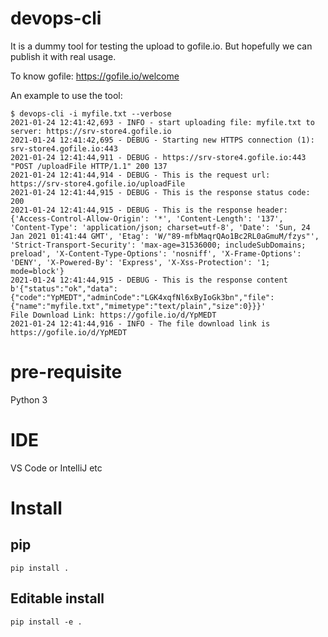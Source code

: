 # devops-cli
It is a dummy tool for testing the upload to gofile.io. But hopefully we can publish it with real usage.

To know gofile: https://gofile.io/welcome

An example to use the tool:

```
$ devops-cli -i myfile.txt --verbose
2021-01-24 12:41:42,693 - INFO - start uploading file: myfile.txt to server: https://srv-store4.gofile.io
2021-01-24 12:41:42,695 - DEBUG - Starting new HTTPS connection (1): srv-store4.gofile.io:443
2021-01-24 12:41:44,911 - DEBUG - https://srv-store4.gofile.io:443 "POST /uploadFile HTTP/1.1" 200 137
2021-01-24 12:41:44,914 - DEBUG - This is the request url: https://srv-store4.gofile.io/uploadFile
2021-01-24 12:41:44,915 - DEBUG - This is the response status code: 200
2021-01-24 12:41:44,915 - DEBUG - This is the response header: {'Access-Control-Allow-Origin': '*', 'Content-Length': '137', 'Content-Type': 'application/json; charset=utf-8', 'Date': 'Sun, 24 Jan 2021 01:41:44 GMT', 'Etag': 'W/"89-mfbMaqrQAo1Bc2RL0aGmuM/fzys"', 'Strict-Transport-Security': 'max-age=31536000; includeSubDomains; preload', 'X-Content-Type-Options': 'nosniff', 'X-Frame-Options': 'DENY', 'X-Powered-By': 'Express', 'X-Xss-Protection': '1; mode=block'}
2021-01-24 12:41:44,915 - DEBUG - This is the response content b'{"status":"ok","data":{"code":"YpMEDT","adminCode":"LGK4xqfNl6xByIoGk3bn","file":{"name":"myfile.txt","mimetype":"text/plain","size":0}}}' 
File Download Link: https://gofile.io/d/YpMEDT
2021-01-24 12:41:44,916 - INFO - The file download link is https://gofile.io/d/YpMEDT

```

# pre-requisite
Python 3

# IDE 

VS Code or IntelliJ etc


# Install

## pip

```
pip install .
```

## Editable install
```
pip install -e .
```